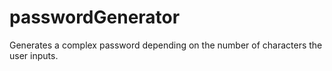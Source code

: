 # passwordGenerator
Generates a complex password depending on the number of characters the user inputs. 
